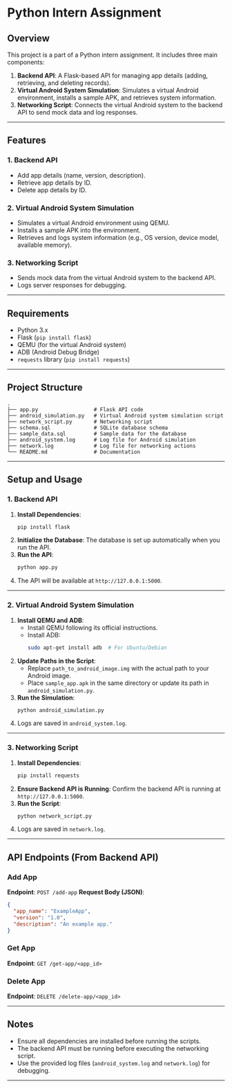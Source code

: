 
# Python Intern Assignment

## Overview
This project is a part of a Python intern assignment. It includes three main components:
1. **Backend API**: A Flask-based API for managing app details (adding, retrieving, and deleting records).
2. **Virtual Android System Simulation**: Simulates a virtual Android environment, installs a sample APK, and retrieves system information.
3. **Networking Script**: Connects the virtual Android system to the backend API to send mock data and log responses.

---

## Features
### 1. Backend API
- Add app details (name, version, description).
- Retrieve app details by ID.
- Delete app details by ID.

### 2. Virtual Android System Simulation
- Simulates a virtual Android environment using QEMU.
- Installs a sample APK into the environment.
- Retrieves and logs system information (e.g., OS version, device model, available memory).

### 3. Networking Script
- Sends mock data from the virtual Android system to the backend API.
- Logs server responses for debugging.

---

## Requirements
- Python 3.x
- Flask (`pip install flask`)
- QEMU (for the virtual Android system)
- ADB (Android Debug Bridge)
- `requests` library (`pip install requests`)

---

## Project Structure
```
.
├── app.py                  # Flask API code
├── android_simulation.py   # Virtual Android system simulation script
├── network_script.py       # Networking script
├── schema.sql              # SQLite database schema
├── sample_data.sql         # Sample data for the database
├── android_system.log      # Log file for Android simulation
├── network.log             # Log file for networking actions
└── README.md               # Documentation
```

---

## Setup and Usage

### 1. Backend API
1. **Install Dependencies**:
   ```bash
   pip install flask
   ```
2. **Initialize the Database**:
   The database is set up automatically when you run the API.
3. **Run the API**:
   ```bash
   python app.py
   ```
4. The API will be available at `http://127.0.0.1:5000`.

---

### 2. Virtual Android System Simulation
1. **Install QEMU and ADB**:
   - Install QEMU following its official instructions.
   - Install ADB:
     ```bash
     sudo apt-get install adb  # For Ubuntu/Debian
     ```
2. **Update Paths in the Script**:
   - Replace `path_to_android_image.img` with the actual path to your Android image.
   - Place `sample_app.apk` in the same directory or update its path in `android_simulation.py`.
3. **Run the Simulation**:
   ```bash
   python android_simulation.py
   ```
4. Logs are saved in `android_system.log`.

---

### 3. Networking Script
1. **Install Dependencies**:
   ```bash
   pip install requests
   ```
2. **Ensure Backend API is Running**:
   Confirm the backend API is running at `http://127.0.0.1:5000`.
3. **Run the Script**:
   ```bash
   python network_script.py
   ```
4. Logs are saved in `network.log`.

---

## API Endpoints (From Backend API)
### Add App
**Endpoint**: `POST /add-app`
**Request Body (JSON)**:
```json
{
  "app_name": "ExampleApp",
  "version": "1.0",
  "description": "An example app."
}
```

### Get App
**Endpoint**: `GET /get-app/<app_id>`

### Delete App
**Endpoint**: `DELETE /delete-app/<app_id>`

---

## Notes
- Ensure all dependencies are installed before running the scripts.
- The backend API must be running before executing the networking script.
- Use the provided log files (`android_system.log` and `network.log`) for debugging.

---
